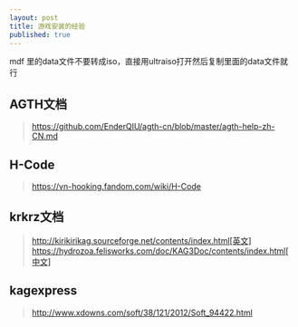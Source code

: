```yaml
---
layout: post
title: 游戏安装的经验
published: true
---
```


mdf 里的data文件不要转成iso，直接用ultraiso打开然后复制里面的data文件就行

## AGTH文档
> https://github.com/EnderQIU/agth-cn/blob/master/agth-help-zh-CN.md

## H-Code
> https://vn-hooking.fandom.com/wiki/H-Code

## krkrz文档
> http://kirikirikag.sourceforge.net/contents/index.html[英文]
> https://hydrozoa.felisworks.com/doc/KAG3Doc/contents/index.html[中文]

## kagexpress
> http://www.xdowns.com/soft/38/121/2012/Soft_94422.html
